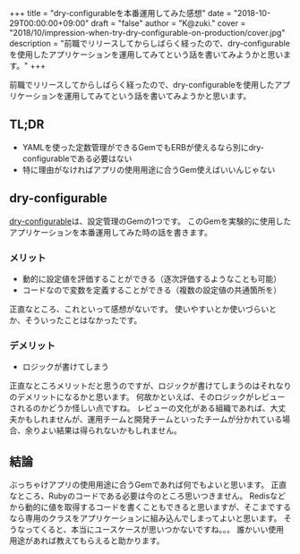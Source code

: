 +++
title = "dry-configurableを本番運用してみた感想"
date = "2018-10-29T00:00:00+09:00"
draft = "false"
author = "K@zuki."
cover = "2018/10/impression-when-try-dry-configurable-on-production/cover.jpg"
description = "前職でリリースしてからしばらく経ったので、dry-configurableを使用したアプリケーションを運用してみてという話を書いてみようかと思います。"
+++

前職でリリースしてからしばらく経ったので、dry-configurableを使用したアプリケーションを運用してみてという話を書いてみようかと思います。

## TL;DR
* YAMLを使った定数管理ができるGemでもERBが使えるなら別にdry-configurableである必要はない
* 特に理由がなければアプリの使用用途に合うGem使えばいいんじゃない

## dry-configurable
[dry-configurable](https://github.com/dry-rb/dry-configurable)は、設定管理のGemの1つです。
このGemを実験的に使用したアプリケーションを本番運用してみた時の話を書きます。

### メリット
* 動的に設定値を評価することができる（逐次評価するようなことも可能）
* コードなので変数を定義することができる（複数の設定値の共通箇所を）

正直なところ、これといって感想がないです。
使いやすいとか使いづらいとか、そういったことはなかったです。

### デメリット
* ロジックが書けてしまう

正直なところメリットだと思うのですが、ロジックが書けてしまうのはそれなりのデメリットになるかと思います。
何故かといえば、そのロジックがレビューされるのかどうか怪しい点ですね。
レビューの文化がある組織であれば、大丈夫かもしれませんが、運用チームと開発チームといったチームが分かれている場合、余りよい結果は得られないかもしれません。

## 結論
ぶっちゃけアプリの使用用途に合うGemであれば何でもよいと思います。
正直なところ、Rubyのコードである必要は今のところ思いつきません。
Redisなどから動的に値を取得するコードを書くこともできると思いますが、そこまでするなら専用のクラスをアプリケーションに組み込んでしまってよいと思います。
そうなってくると、本当にユースケースが思いつかないですね。。。
誰かいい使用用途があれば教えてもらえると助かります。

